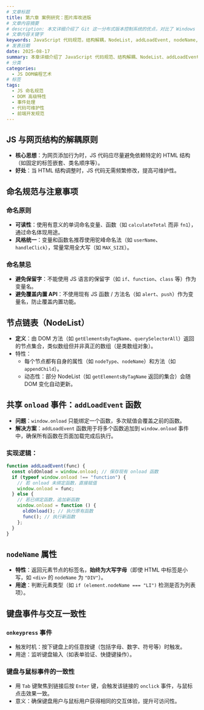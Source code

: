 ```yaml
---
# 文章标题
title: 第六章 案例研究：图片库改进版
# 文章内容摘要
# description: 本文详细介绍了 Git 这一分布式版本控制系统的优点，对比了 Windows 与 macOS/Linux 系统下的常用命令，讲解了 vim 操作模式及常用命令，还阐述了 Git 的基本配置、特定项目配置和命令缩写设置等内容。
# 文章内容关键字
keywords: JavaScript 代码规范，结构解耦，NodeList, addLoadEvent, nodeName, 键盘事件，交互一致性
# 发表日期
date: 2025-08-17
summary: 本章详细介绍了 JavaScript 代码规范、结构解耦、NodeList、addLoadEvent、nodeName、键盘事件和交互一致性等概念。
# 分类
categories:
  - JS DOM编程艺术
# 标签
tags:
  - JS 命名规范
  - DOM 高级特性
  - 事件处理
  - 代码可维护性
  - 前端开发规范
---
```


## JS 与网页结构的解耦原则

- **核心思想**：为网页添加行为时，JS 代码应尽量避免依赖特定的 HTML 结构（如固定的标签嵌套、类名顺序等）。
- **好处**：当 HTML 结构调整时，JS 代码无需频繁修改，提高可维护性。

## 命名规范与注意事项

### 命名原则

- **可读性**：使用有意义的单词命名变量、函数（如 `calculateTotal` 而非 `fn1`），通过命名体现用途。
- **风格统一**：变量和函数名推荐使用驼峰命名法（如 `userName`、`handleClick`），常量常用全大写（如 `MAX_SIZE`）。

### 命名禁忌

- **避免保留字**：不能使用 JS 语言的保留字（如 `if`、`function`、`class` 等）作为变量名。
- **避免覆盖内置 API**：不使用现有 JS 函数 / 方法名（如 `alert`、`push`）作为变量名，防止覆盖内置功能。

## 节点链表（NodeList）

- **定义**：由 DOM 方法（如 `getElementsByTagName`、`querySelectorAll`）返回的节点集合，类似数组但并非真正的数组（是类数组对象）。
- 特性：
  - 每个节点都有自身的属性（如 `nodeType`、`nodeName`）和方法（如 `appendChild`）。
  - 动态性：部分 NodeList（如 `getElementsByTagName` 返回的集合）会随 DOM 变化自动更新。

## 共享 `onload` 事件：`addLoadEvent` 函数

- **问题**：`window.onload` 只能绑定一个函数，多次赋值会覆盖之前的函数。
- **解决方案**：`addLoadEvent` 函数用于将多个函数追加到 `window.onload` 事件中，确保所有函数在页面加载完成后执行。

### 实现逻辑：

```js
function addLoadEvent(func) {
  const oldOnload = window.onload; // 保存现有 onload 函数
  if (typeof window.onload !== "function") {
    // 若 onload 未绑定函数，直接赋值
    window.onload = func;
  } else {
    // 若已绑定函数，追加新函数
    window.onload = function () {
      oldOnload(); // 执行原有函数
      func(); // 执行新函数
    };
  }
}
```

## `nodeName` 属性

- **特性**：返回元素节点的标签名，**始终为大写字母**（即使 HTML 中标签是小写，如 `<div>` 的 `nodeName` 为 `"DIV"`）。
- **用途**：判断元素类型（如 `if (element.nodeName === "LI")` 检测是否为列表项）。

## 键盘事件与交互一致性

### `onkeypress` 事件

- 触发时机：按下键盘上的任意按键（包括字母、数字、符号等）时触发。
- 用途：监听键盘输入（如表单验证、快捷键操作）。

### 键盘与鼠标事件的一致性

- 用 `Tab` 键聚焦到链接后按 `Enter` 键，会触发该链接的 `onclick` 事件，与鼠标点击效果一致。
- 意义：确保键盘用户与鼠标用户获得相同的交互体验，提升可访问性。
